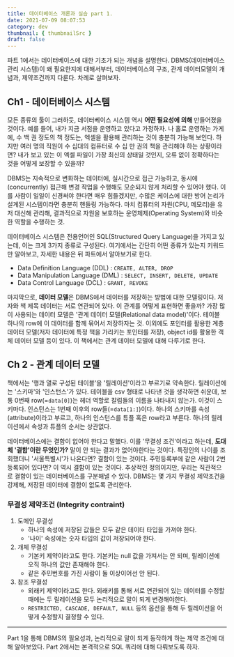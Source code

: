 ```yaml
---
title: 데이터베이스 개론과 실습 part 1.
date: 2021-07-09 08:07:53
category: dev
thumbnail: { thumbnailSrc }
draft: false
---
```

 
파트 1에서는 데이터베이스에 대한 기초가 되는 개념을 설명한다. DBMS(데이터베이스 관리 시스템)이 왜 필요한지에 대해서부터, 데이터베이스의 구조, 관계 데이터모델의 개념과, 제약조건까지 다룬다. 차례로 살펴보자.

## Ch1 - 데이터베이스 시스템

모든 종류의 툴이 그러하듯, 데이터베이스 시스템 역시 **어떤 필요성에 의해** 만들어졌을 것이다. 예를 들어, 내가 지금 서점을 운영하고 있다고 가정하자. 나 홀로 운영하는 가게에, 수 백 권 정도의 책 정도는, 엑셀을 활용해 관리하는 것이 충분히 가능해 보인다. 하지만 여러 명의 직원이 수 십대의 컴퓨터로 수 십 만 권의 책을 관리해야 하는 상황이라면?  내가 보고 있는 이 엑셀 파일이 가장 최신의 상태일 것인지, 오류 없이 정확하다는 것을 어떻게 보장할 수 있을까?

DBMS는 지속적으로 변화하는 데이터에, 실시간으로 접근 가능하고, 동시에(concurrently) 접근해 변경 작업을 수행해도 모순되지 않게 처리할 수 있어야 했다. 이를 사람이 일일이 신경써야 한다면 매우 힘들겠지만, 수많은 케이스에 대한 방어 논리가 설계된 시스템이라면 충분히 핸들링 가능하다. 마치 컴퓨터의 자원(CPU, 메모리)을 유저 대신해 관리해, 결과적으로 자원을 보호하는 운영체제(Operating System)와 비슷한 역할을 수행하는 것.

데이터베이스 시스템은 전용언어인 SQL(Structured Query Language)을 가지고 있는데, 이는 크게 3가지 종류로 구성된다. 여기에서는 간단히 어떤 종류가 있는지 키워드만 알아보고, 자세한 내용은 뒤 파트에서 알아보기로 한다.
- Data Definition Language (DDL) : `CREATE, ALTER, DROP`
- Data Manipulation Language (DML) : `SELECT, INSERT, DELETE, UPDATE`
- Data Control Language (DCL) : `GRANT, REVOKE`

마지막으로, **데이터 모델**은 DBMS에서 데이터를 저장하는 방법에 대한 모델링이다. 저자와 책 제목 데이터는 서로 연관되어 있다. 이 관계를 어떻게 표현하면 좋을까? 가장 많이 사용되는 데이터 모델은 '관계 데이터 모델(Relational data model)'이다. 테이블 하나의 row에 이 데이터를 함께 묶어서 저장하자는 것. 이외에도 포인터를 활용한 계층 데이터 모델(저자 데이터에 특정 책을 가리키는 포인터를 저장), object id를 활용한 객체 데이터 모델 등이 있다. 이 책에서는 관계 데이터 모델에 대해 다루기로 한다.
	
## Ch 2 - 관계 데이터 모델

책에서는 '행과 열로 구성된 테이블'을 '릴레이션'이라고 부르기로 약속한다. 릴레이션에는 '스키마'와 '인스턴스'가 있다. 테이블을 csv 형태로 나타낸 것을 생각하면 쉬운데, 보통 0번째 row(=`data[0]`)는 헤더 역할로 칼럼들의 이름을 나타내지 않는가. 이것이 스키마다. 인스턴스는 1번째 이후의 row들(=`data[1:]`)이다. 하나의 스키마를 속성(attribute)이라고 부르고, 하나의 인스턴스를 튜플 혹은 row라고 부른다. 하나의 릴레이션에서 속성과 튜플의 순서는 상관없다. 


데이터베이스에는 결함이 없어야 한다고 말했다. 이를 '무결성 조건'이라고 하는데, **도대체 '결함'이란 무엇인가?** 말이 안 되는 결과가 없어야한다는 것이다. 특정인의 나이를 조회했더니 '서울특별시'가 나온다면? 결함이 있는 것이다. 주민등록부에 같은 사람이 2번 등록되어 있다면? 이 역시 결함이 있는 것이다. 추상적인 정의이지만, 우리는 직관적으로 결함이 있는 데이터베이스를 구분해낼 수 있다. DBMS는 몇 가지 무결성 제약조건을 강제해, 저장된 데이터에 결함이 없도록 관리한다.

### 무결성 제약조건 (Integrity contraint)
1. 도메인 무결성 
    - 하나의 속성에 저장된 값들은 모두 같은 데이터 타입을 가져야 한다. 
    - '나이' 속성에는 숫자 타입의 값이 저장되어야 한다.
2. 개체 무결성 
    - 기본키 제약이라고도 한다. 기본키는 null 값을 가져서는 안 되며, 릴레이션에 오직 하나의 값만 존재해야 한다. 
    - 같은 주민번호를 가진 사람이 둘 이상이어선 안 된다.
3. 참조 무결성 
    - 외래키 제약이라고도 한다. 외래키를 통해 서로 연관되어 있는 데이터를 수정할 때에는 두 릴레이션을 모두 논리적으로 말이 되게 변경해야한다. 
    - `RESTRICTED, CASCADE, DEFAULT, NULL` 등의 옵션을 통해 두 릴레이션을 어떻게 수정할지 결정할 수 있다.
	
---
Part 1을 통해 DBMS의 필요성과, 논리적으로 말이 되게 동작하게 하는 제약 조건에 대해 알아보았다. Part 2에서는 본격적으로 SQL 쿼리에 대해 다뤄보도록 하자.
